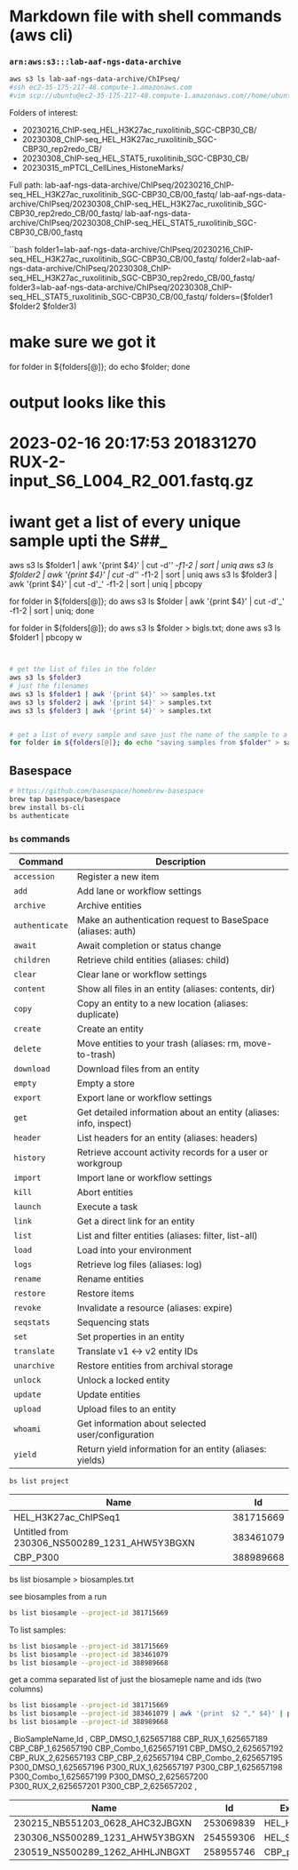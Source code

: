 # Markdown file with shell commands (aws cli)
### `arn:aws:s3:::lab-aaf-ngs-data-archive`

``` bash
aws s3 ls lab-aaf-ngs-data-archive/ChIPseq/
#ssh ec2-35-175-217-48.compute-1.amazonaws.com
#vim scp://ubuntu@ec2-35-175-217-48.compute-1.amazonaws.com//home/ubuntu/README.md
```

Folders of interest:
* 20230216_ChIP-seq_HEL_H3K27ac_ruxolitinib_SGC-CBP30_CB/
* 20230308_ChIP-seq_HEL_H3K27ac_ruxolitinib_SGC-CBP30_rep2redo_CB/
* 20230308_ChIP-seq_HEL_STAT5_ruxolitinib_SGC-CBP30_CB/
* 20230315_mPTCL_CellLines_HistoneMarks/

Full path:
lab-aaf-ngs-data-archive/ChIPseq/20230216_ChIP-seq_HEL_H3K27ac_ruxolitinib_SGC-CBP30_CB/00_fastq/
lab-aaf-ngs-data-archive/ChIPseq/20230308_ChIP-seq_HEL_H3K27ac_ruxolitinib_SGC-CBP30_rep2redo_CB/00_fastq/
lab-aaf-ngs-data-archive/ChIPseq/20230308_ChIP-seq_HEL_STAT5_ruxolitinib_SGC-CBP30_CB/00_fastq

``bash
folder1=lab-aaf-ngs-data-archive/ChIPseq/20230216_ChIP-seq_HEL_H3K27ac_ruxolitinib_SGC-CBP30_CB/00_fastq/
folder2=lab-aaf-ngs-data-archive/ChIPseq/20230308_ChIP-seq_HEL_H3K27ac_ruxolitinib_SGC-CBP30_rep2redo_CB/00_fastq/
folder3=lab-aaf-ngs-data-archive/ChIPseq/20230308_ChIP-seq_HEL_STAT5_ruxolitinib_SGC-CBP30_CB/00_fastq/
folders=($folder1 $folder2 $folder3)

# make sure we got it
for folder in ${folders[@]}; do echo $folder; done

# output looks like this
# 2023-02-16 20:17:53  201831270 RUX-2-input_S6_L004_R2_001.fastq.gz
# iwant get a list of every unique sample upti the S##_
aws s3 ls $folder1 | awk '{print $4}' | cut -d'_' -f1-2 | sort | uniq
aws s3 ls $folder2 | awk '{print $4}' | cut -d'_' -f1-2 | sort | uniq
aws s3 ls $folder3 | awk '{print $4}' | cut -d'_' -f1-2 | sort | uniq | pbcopy

for folder in ${folders[@]}; do aws s3 ls $folder | awk '{print $4}' | cut -d'_' -f1-2 | sort | uniq; done

for folder in ${folders[@]}; do aws s3 ls $folder > bigls.txt; done
aws s3 ls $folder1 | pbcopy
 w

``` bash
```

``` bash

# get the list of files in the folder
aws s3 ls $folder3
# just the filenames
aws s3 ls $folder1 | awk '{print $4}' >> samples.txt
aws s3 ls $folder2 | awk '{print $4}' > samples.txt
aws s3 ls $folder3 | awk '{print $4}' > samples.txt
```

``` bash
```

``` bash
# get a list of every sample and save just the name of the sample to a file
for folder in ${folders[@]}; do echo "saving samples from $folder" > samples.txt; aws s3 ls $folder | awk '{print $4}' > samples.txt; done
```


## Basespace
``` bash
# https://github.com/basespace/homebrew-basespace
brew tap basespace/basespace
brew install bs-cli
bs authenticate
```
### `bs` commands

|Command|Description|
|---|---|
`accession`|Register a new item
`add`|Add lane or workflow settings
`archive`|Archive entities
`authenticate`|Make an authentication request to BaseSpace (aliases: auth)
`await`|Await completion or status change
`children`|Retrieve child entities (aliases: child)
`clear`|Clear lane or workflow settings
`content`|Show all files in an entity (aliases: contents, dir)
`copy`|Copy an entity to a new location (aliases: duplicate)
`create`|Create an entity
`delete`|Move entities to your trash (aliases: rm, move-to-trash)
`download`|Download files from an entity
`empty`|Empty a store
`export`|Export lane or workflow settings
`get`|Get detailed information about an entity (aliases: info, inspect)
`header`|List headers for an entity (aliases: headers)
`history`|Retrieve account activity records for a user or workgroup
`import`|Import lane or workflow settings
`kill`|Abort entities
`launch`|Execute a task
`link`|Get a direct link for an entity
`list`|List and filter entities (aliases: filter, list-all)
`load`|Load into your environment
`logs`|Retrieve log files (aliases: log)
`rename`|Rename entities
`restore`|Restore items
`revoke`|Invalidate a resource (aliases: expire)
`seqstats`|Sequencing stats
`set`|Set properties in an entity
`translate`|Translate v1 <-> v2 entity IDs
`unarchive`|Restore entities from archival storage
`unlock`|Unlock a locked entity
`update`|Update entities
`upload`|Upload files to an entity
`whoami`|Get information about selected user/configuration
`yield`|Return yield information for an entity (aliases: yields)

```
bs list project
```

|Name|Id|
|---|---|
| HEL_H3K27ac_ChIPSeq1 |381715669|
| Untitled from 230306_NS500289_1231_AHW5Y3BGXN |383461079|
| CBP_P300 |388989668| 

bs list biosample > biosamples.txt


see biosamples from a run

``` bash
bs list biosample --project-id 381715669
```

To list samples:
``` bash
bs list biosample --project-id 381715669
bs list biosample --project-id 383461079
bs list biosample --project-id 388989668
```

get a comma separated list of just the biosameple name and ids (two columns)
``` bash
bs list biosample --project-id 381715669 
bs list biosample --project-id 383461079 | awk '{print  $2 "," $4}' | pbcopy
bs list biosample --project-id 388989668 
```

,
BioSampleName,Id
,
CBP_DMSO_1,625657188
CBP_RUX_1,625657189
CBP_CBP_1,625657190
CBP_Combo_1,625657191
CBP_DMSO_2,625657192
CBP_RUX_2,625657193
CBP_CBP_2,625657194
CBP_Combo_2,625657195
P300_DMSO_1,625657196
P300_RUX_1,625657197
P300_CBP_1,625657198
P300_Combo_1,625657199
P300_DMSO_2,625657200
P300_RUX_2,625657201
P300_CBP_2,625657202
,

|Name|Id|ExperimentName|
|---|---|---|
| 230215_NB551203_0628_AHC32JBGXN |253069839|HEL_H3K27ac_ChIPSeq1|
| 230306_NS500289_1231_AHW5Y3BGXN |254559306|HEL_STAT5_H3K27ac_2|
| 230519_NS500289_1262_AHHLJNBGXT |258955746|CBP_p300|

